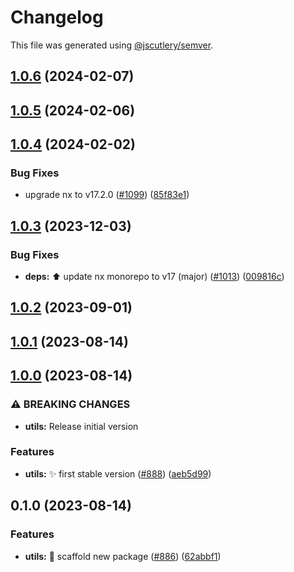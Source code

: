 # Changelog

This file was generated using [@jscutlery/semver](https://github.com/jscutlery/semver).

## [1.0.6](https://github.com/nx-squeezer/squeezer/compare/utils@1.0.5...utils@1.0.6) (2024-02-07)

## [1.0.5](https://github.com/nx-squeezer/squeezer/compare/utils@1.0.4...utils@1.0.5) (2024-02-06)

## [1.0.4](https://github.com/nx-squeezer/squeezer/compare/utils@1.0.3...utils@1.0.4) (2024-02-02)


### Bug Fixes

* upgrade nx to v17.2.0 ([#1099](https://github.com/nx-squeezer/squeezer/issues/1099)) ([85f83e1](https://github.com/nx-squeezer/squeezer/commit/85f83e1b998a0055ef117c0ca507626526b76cac))

## [1.0.3](https://github.com/nx-squeezer/squeezer/compare/utils@1.0.2...utils@1.0.3) (2023-12-03)


### Bug Fixes

* **deps:** ⬆️ update nx monorepo to v17 (major) ([#1013](https://github.com/nx-squeezer/squeezer/issues/1013)) ([009816c](https://github.com/nx-squeezer/squeezer/commit/009816c38a8c630610e0c67c1d893d7f7272f2a8))

## [1.0.2](https://github.com/nx-squeezer/squeezer/compare/utils@1.0.1...utils@1.0.2) (2023-09-01)

## [1.0.1](https://github.com/nx-squeezer/squeezer/compare/utils@1.0.0...utils@1.0.1) (2023-08-14)

## [1.0.0](https://github.com/nx-squeezer/squeezer/compare/utils@0.1.0...utils@1.0.0) (2023-08-14)


### ⚠ BREAKING CHANGES

* **utils:** Release initial version

### Features

* **utils:** :sparkles: first stable version ([#888](https://github.com/nx-squeezer/squeezer/issues/888)) ([aeb5d99](https://github.com/nx-squeezer/squeezer/commit/aeb5d997b2f355a277c44781bb168bdad73cd4e7))

## 0.1.0 (2023-08-14)


### Features

* **utils:** :tada: scaffold new package ([#886](https://github.com/nx-squeezer/squeezer/issues/886)) ([62abbf1](https://github.com/nx-squeezer/squeezer/commit/62abbf10c586a5d6d5f94f454252287d7b58034b))
